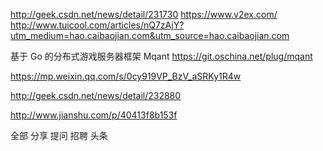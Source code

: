 http://geek.csdn.net/news/detail/231730
https://www.v2ex.com/
http://www.tuicool.com/articles/nQ7zAjY?utm_medium=hao.caibaojian.com&utm_source=hao.caibaojian.com

基于 Go 的分布式游戏服务器框架 Mqant
https://git.oschina.net/plug/mqant


https://mp.weixin.qq.com/s/0cy919VP_BzV_aSRKy1R4w

http://geek.csdn.net/news/detail/232880

http://www.jianshu.com/p/40413f8b153f

全部 分享 提问  招聘  头条